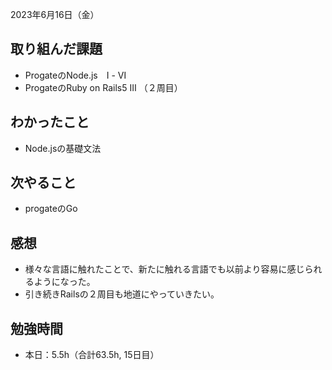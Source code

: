 2023年6月16日（金）
## 取り組んだ課題
- ProgateのNode.js　Ⅰ - Ⅵ
- ProgateのRuby on Rails5 Ⅲ （２周目）
## わかったこと
- Node.jsの基礎文法
## 次やること
- progateのGo
## 感想
- 様々な言語に触れたことで、新たに触れる言語でも以前より容易に感じられるようになった。
- 引き続きRailsの２周目も地道にやっていきたい。
## 勉強時間
- 本日：5.5h（合計63.5h, 15日目）
